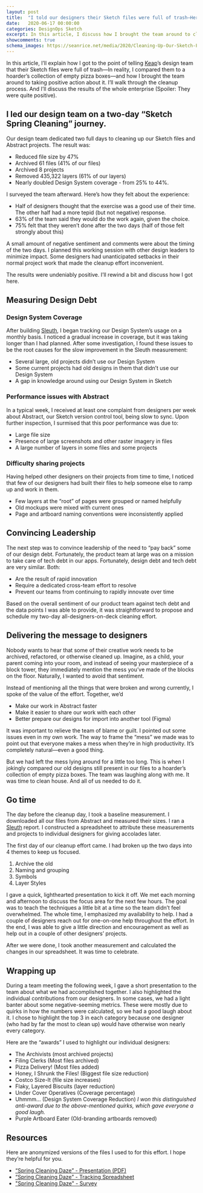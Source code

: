```yaml
---
layout: post
title:  "I told our designers their Sketch files were full of trash—Here’s what happened"
date:   2020-06-17 00:00:00
categories: DesignOps Sketch
excerpt: In this article, I discuss how I brought the team around to cleaning up their Sketch files, and the results the team achieved from the effort
showcomments: true
schema_images: https://seanrice.net/media/2020/Cleaning-Up-Our-Sketch-Files.jpg
---
```


In this article, I’ll explain how I got to the point of telling [Keap](https://www.keap.com)’s design team that their Sketch files were full of trash—In reality, I compared them to a hoarder’s collection of empty pizza boxes—and how I brought the team around to taking positive action about it. I’ll walk through the cleanup process. And I’ll discuss the results of the whole enterprise (Spoiler: They were quite positive).

## I led our design team on a two-day “Sketch Spring Cleaning” journey.

Our design team dedicated two full days to cleaning up our Sketch files and Abstract projects. The result was:

- Reduced file size by 47%
- Archived 61 files (41% of our files)
- Archived 8 projects
- Removed 435,322 layers (61% of our layers)
- Nearly doubled Design System coverage - from 25% to 44%.

I surveyed the team afterward. Here’s how they felt about the experience:

- Half of designers thought that the exercise was a good use of their time. The other half had a more tepid (but not negative) response.
- 63% of the team said they would do the work again, given the choice.
- 75% felt that they weren’t done after the two days (half of those felt strongly about this)

A small amount of negative sentiment and comments were about the timing of the two days. I planned this working session with other design leaders to minimize impact. Some designers had unanticipated setbacks in their normal project work that made the cleanup effort inconvenient.

The results were undeniably positive. I’ll rewind a bit and discuss how I got here.

## Measuring Design Debt

### Design System Coverage

After building [Sleuth](/designops/sketch/2020/01/24/introducing-sleuth-for-sketch.html), I began tracking our Design System’s usage on a monthly basis. I noticed a gradual increase in coverage, but it was taking longer than I had planned. After some investigation, I found these issues to be the root causes for the slow improvement in the Sleuth measurement:

- Several large, old projects didn’t use our Design System
- Some current projects had old designs in them that didn’t use our Design System
- A gap in knowledge around using our Design System in Sketch

### Performance issues with Abstract

In a typical week, I received at least one complaint from designers per week about Abstract, our Sketch version control tool, being slow to sync. Upon further inspection, I surmised that this poor performance was due to:

- Large file size
- Presence of large screenshots and other raster imagery in files
- A large number of layers in some files and some projects

### Difficulty sharing projects

Having helped other designers on their projects from time to time, I noticed that few of our designers had built their files to help someone else to ramp up and work in them.

- Few layers at the “root” of pages were grouped or named helpfully
- Old mockups were mixed with current ones
- Page and artboard naming conventions were inconsistently applied

## Convincing Leadership

The next step was to convince leadership of the need to “pay back” some of our design debt. Fortunately, the product team at large was on a mission to take care of tech debt in our apps. Fortunately, design debt and tech debt are very similar. Both:

- Are the result of rapid innovation
- Require a dedicated cross-team effort to resolve
- Prevent our teams from continuing to rapidly innovate over time

Based on the overall sentiment of our product team against tech debt and the data points I was able to provide, it was straightforward to propose and schedule my two-day all-designers-on-deck cleaning effort.

## Delivering the message to designers

Nobody wants to hear that some of their creative work needs to be archived, refactored, or otherwise cleaned up. Imagine, as a child, your parent coming into your room, and instead of seeing your masterpiece of a block tower, they immediately mention the mess you’ve made of the blocks on the floor. Naturally, I wanted to avoid that sentiment.

Instead of mentioning all the things that were broken and wrong currently, I spoke of the value of the effort. Together, we’d

- Make our work in Abstract faster
- Make it easier to share our work with each other
- Better prepare our designs for import into another tool (Figma)

It was important to relieve the team of blame or guilt. I pointed out some issues even in my own work. The way to frame the “mess” we made was to point out that everyone makes a mess when they’re in high productivity. It’s completely natural—even a good thing.

But we had left the mess lying around for a little too long. This is when I jokingly compared our old designs still present in our files to a hoarder’s collection of empty pizza boxes. The team was laughing along with me. It was time to clean house. And all of us needed to do it.

## Go time

The day before the cleanup day, I took a baseline measurement. I downloaded all our files from Abstract and measured their sizes. I ran a [Sleuth](/designops/sketch/2020/01/24/introducing-sleuth-for-sketch.html) report. I constructed a spreadsheet to attribute these measurements and projects to individual designers for giving accolades later.

The first day of our cleanup effort came. I had broken up the two days into 4 themes to keep us focused.

1. Archive the old
2. Naming and grouping
3. Symbols
4. Layer Styles

I gave a quick, lighthearted presentation to kick it off. We met each morning and afternoon to discuss the focus area for the next few hours. The goal was to teach the techniques a little bit at a time so the team didn’t feel overwhelmed. The whole time, I emphasized my availability to help. I had a couple of designers reach out for one-on-one help throughout the effort. In the end, I was able to give a little direction and encouragement as well as help out in a couple of other designers’ projects.

After we were done, I took another measurement and calculated the changes in our spreadsheet. It was time to celebrate.

## Wrapping up

During a team meeting the following week, I gave a short presentation to the team about what we had accomplished together. I also highlighted the individual contributions from our designers. In some cases, we had a light banter about some negative-seeming metrics. These were mostly due to quirks in how the numbers were calculated, so we had a good laugh about it. I chose to highlight the top 3 in each category because one designer (who had by far the most to clean up) would have otherwise won nearly every category.

Here are the “awards” I used to highlight our individual designers:
- The Archivists (most archived projects)
- Filing Clerks (Most files archived)
- Pizza Delivery! (Most files added)
- Honey, I Shrunk the Files! (Biggest file size reduction)
- Costco Size-It (file size increases)
- Flaky, Layered Biscuits (layer reduction)
- Under Cover Operatives (Coverage percentage)
- Uhmmm… (Design System Coverage Reduction) <i>I won this distinguished anti-award due to the above-mentioned quirks, which gave everyone a good laugh.</i>
- Purple Artboard Eater (Old-branding artboards removed)

## Resources

Here are anonymized versions of the files I used to for this effort. I hope they’re helpful for you.

- [“Spring Cleaning Daze” - Presentation (PDF)](/media/2020/Spring_Cleaning_Daze-Anonymized.pdf)
- [“Spring Cleaning Daze” - Tracking Spreadsheet](/media/2020/Spring_Cleaning_Daze-Anonymized.xlsx)
- ["Spring Cleaning Daze" - Survey](https://forms.gle/bV7GWFzAs5PAQsa79)

